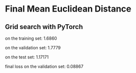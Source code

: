 # Final Mean Euclidean Distance #

## Grid search with PyTorch ##

on the training set: 1.6860

on the validation set: 1.7779

on the test set: 1.17171

final loss on the validation set: 0.08867
